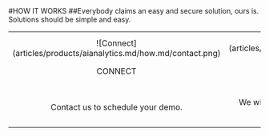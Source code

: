 <div class="product-how" markdown="1">
#HOW IT WORKS
##Everybody claims an easy and secure solution, ours is.<br/>Solutions should be simple and easy.<br/>

|   |   |   |
|:------:|:----------:|:----------:|
| ![Connect] (articles/products/aianalytics.md/how.md/contact.png)<p class="how-title">CONNECT</p><br/><p class="how-description">Contact us to schedule your demo.</p> | ![Configure] (articles/products/aianalytics.md/how.md/configure.png)<p class="how-title">CONFIGURE</p><br/><p class="how-description">We will configure AI Analytics to your organization's needs.</p> | ![Done] (articles/products/aianalytics.md/how.md/done.png)<p class="how-title">YAY! DONE</p><br/><p class="how-description">Sit back and take advantage of an easy to use solution to analyze your data.</p > |
</div>